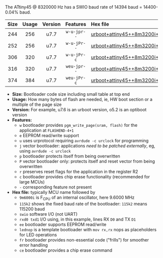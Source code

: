 The ATtiny45 @ 8320000 Hz has a SWIO baud rate of 14394 baud = 14400-0.04% baud.

|Size|Usage|Version|Features|Hex file|
|:-:|:-:|:-:|:-:|:--|
|244|256|u7.7|`w-u-jpr--`|[urboot+attiny45++8m3200i+++14k4_swio_rxb0_txb1_lednop.hex](https://raw.githubusercontent.com/stefanrueger/urboot.hex/main/mcus/attiny45/internal_oscillator/fint++8m3200_Hz/br+++14k4_bps/urboot+attiny45++8m3200i+++14k4_swio_rxb0_txb1_lednop.hex)|
|252|256|u7.7|`w-u-jPr--`|[urboot+attiny45++8m3200i+++14k4_swio_rxb0_txb1.hex](https://raw.githubusercontent.com/stefanrueger/urboot.hex/main/mcus/attiny45/internal_oscillator/fint++8m3200_Hz/br+++14k4_bps/urboot+attiny45++8m3200i+++14k4_swio_rxb0_txb1.hex)|
|306|320|u7.7|`w-u-jPr-c`|[urboot+attiny45++8m3200i+++14k4_swio_rxb0_txb1_lednop_fr_ce.hex](https://raw.githubusercontent.com/stefanrueger/urboot.hex/main/mcus/attiny45/internal_oscillator/fint++8m3200_Hz/br+++14k4_bps/urboot+attiny45++8m3200i+++14k4_swio_rxb0_txb1_lednop_fr_ce.hex)|
|316|320|u7.7|`weu-jpr--`|[urboot+attiny45++8m3200i+++14k4_swio_rxb0_txb1_ee_lednop.hex](https://raw.githubusercontent.com/stefanrueger/urboot.hex/main/mcus/attiny45/internal_oscillator/fint++8m3200_Hz/br+++14k4_bps/urboot+attiny45++8m3200i+++14k4_swio_rxb0_txb1_ee_lednop.hex)|
|374|384|u7.7|`weu-jPr-c`|[urboot+attiny45++8m3200i+++14k4_swio_rxb0_txb1_ee_lednop_fr_ce.hex](https://raw.githubusercontent.com/stefanrueger/urboot.hex/main/mcus/attiny45/internal_oscillator/fint++8m3200_Hz/br+++14k4_bps/urboot+attiny45++8m3200i+++14k4_swio_rxb0_txb1_ee_lednop_fr_ce.hex)|

- **Size:** Bootloader code size including small table at top end
- **Usage:** How many bytes of flash are needed, ie, HW boot section or a multiple of the page size
- **Version:** For example, u7.6 is an urboot version, o5.2 is an optiboot version
- **Features:**
  + `w` bootloader provides `pgm_write_page(sram, flash)` for the application at `FLASHEND-4+1`
  + `e` EEPROM read/write support
  + `u` uses urprotocol requiring `avrdude -c urclock` for programming
  + `j` vector bootloader: applications *need to be patched externally*, eg, using `avrdude -c urclock`
  + `p` bootloader protects itself from being overwritten
  + `P` vector bootloader only: protects itself and reset vector from being overwritten
  + `r` preserves reset flags for the application in the register R2
  + `c` bootloader provides chip erase functionality (recommended for large MCUs)
  + `-` corresponding feature not present
- **Hex file:** typically MCU name followed by
  + `9m6000i` is F<sub>CPU</sub> of an internal oscillator, here 9.6000 MHz
  + `115k2` shows the fixed baud rate of the bootloader: `115k2` means 115200 baud
  + `swio` software I/O (not UART)
  + `rxd0 txd1` I/O using, in this example, lines RX `D0` and TX `D1`
  + `ee` bootloader supports EEPROM read/write
  + `lednop` is a template bootloader with `mov rx,rx` nops as placeholders for LED operations
  + `fr` bootloader provides non-essential code ("frills") for smoother error handling
  + `ce` bootloader provides a chip erase command
